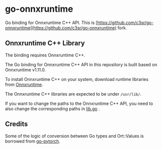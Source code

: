 # go-onnxruntime

Go binding for Onnxruntime C++ API.
This is [https://github.com/c3sr/go-onnxruntime](https://github.com/c3sr/go-onnxruntime) fork.

## Onnxruntime C++ Library

The binding requires Onnxruntime C++.

The Go binding for Onnxruntime C++ API in this repository is built based on Onnxruntime v1.11.0.

To install Onnxruntime C++ on your system, download runtime libraries from [Onnxruntime](https://github.com/microsoft/onnxruntime).

The Onnxruntime C++ libraries are expected to be under `/usr/lib/`.

If you want to change the paths to the Onnxruntime C++ API, you need to also change the corresponding paths in [lib.go](lib.go) .

## Credits

Some of the logic of conversion between Go types and Ort::Values is borrowed from [go-pytorch](https://github.com/c3sr/go-pytorch).
